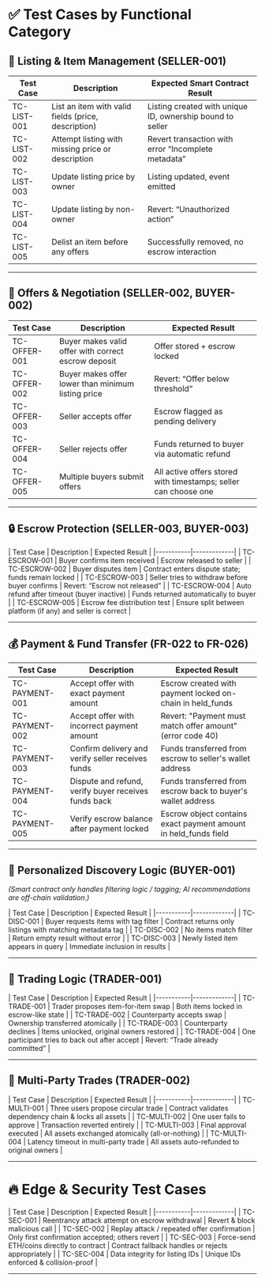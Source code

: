 # ✅ **Test Cases by Functional Category**

## 📌 **Listing & Item Management (SELLER-001)**

| Test Case   | Description                                         | Expected Smart Contract Result                            |
| ----------- | --------------------------------------------------- | --------------------------------------------------------- |
| TC-LIST-001 | List an item with valid fields (price, description) | Listing created with unique ID, ownership bound to seller |
| TC-LIST-002 | Attempt listing with missing price or description   | Revert transaction with error “Incomplete metadata”       |
| TC-LIST-003 | Update listing price by owner                       | Listing updated, event emitted                            |
| TC-LIST-004 | Update listing by non-owner                         | Revert: “Unauthorized action”                             |
| TC-LIST-005 | Delist an item before any offers                    | Successfully removed, no escrow interaction               |

---

## 🤝 **Offers & Negotiation (SELLER-002, BUYER-002)**

| Test Case    | Description                                         | Expected Result                                                 |
| ------------ | --------------------------------------------------- | --------------------------------------------------------------- |
| TC-OFFER-001 | Buyer makes valid offer with correct escrow deposit | Offer stored + escrow locked                                    |
| TC-OFFER-002 | Buyer makes offer lower than minimum listing price  | Revert: “Offer below threshold”                                 |
| TC-OFFER-003 | Seller accepts offer                                | Escrow flagged as pending delivery                              |
| TC-OFFER-004 | Seller rejects offer                                | Funds returned to buyer via automatic refund                    |
| TC-OFFER-005 | Multiple buyers submit offers                       | All active offers stored with timestamps; seller can choose one |

---

## 🔒 **Escrow Protection (SELLER-003, BUYER-003)**

| Test Case | Description | Expected Result |
|-----------|-------------|
| TC-ESCROW-001 | Buyer confirms item received | Escrow released to seller |
| TC-ESCROW-002 | Buyer disputes item | Contract enters dispute state; funds remain locked |
| TC-ESCROW-003 | Seller tries to withdraw before buyer confirms | Revert: “Escrow not released” |
| TC-ESCROW-004 | Auto refund after timeout (buyer inactive) | Funds returned automatically to buyer |
| TC-ESCROW-005 | Escrow fee distribution test | Ensure split between platform (if any) and seller is correct |

---

## 💰 **Payment & Fund Transfer (FR-022 to FR-026)**

| Test Case | Description | Expected Result |
|-----------|-------------|-----------------|
| TC-PAYMENT-001 | Accept offer with exact payment amount | Escrow created with payment locked on-chain in held_funds |
| TC-PAYMENT-002 | Accept offer with incorrect payment amount | Revert: "Payment must match offer amount" (error code 40) |
| TC-PAYMENT-003 | Confirm delivery and verify seller receives funds | Funds transferred from escrow to seller's wallet address |
| TC-PAYMENT-004 | Dispute and refund, verify buyer receives funds back | Funds transferred from escrow back to buyer's wallet address |
| TC-PAYMENT-005 | Verify escrow balance after payment locked | Escrow object contains exact payment amount in held_funds field |

---

## 🎯 **Personalized Discovery Logic (BUYER-001)**

*(Smart contract only handles filtering logic / tagging; AI recommendations are off-chain validation.)*

| Test Case | Description | Expected Result |
|-----------|-------------|
| TC-DISC-001 | Buyer requests items with tag filter | Contract returns only listings with matching metadata tag |
| TC-DISC-002 | No items match filter | Return empty result without error |
| TC-DISC-003 | Newly listed item appears in query | Immediate inclusion in results |

---

## 🔄 **Trading Logic (TRADER-001)**

| Test Case | Description | Expected Result |
|-----------|-------------|
| TC-TRADE-001 | Trader proposes item-for-item swap | Both items locked in escrow-like state |
| TC-TRADE-002 | Counterparty accepts swap | Ownership transferred atomically |
| TC-TRADE-003 | Counterparty declines | Items unlocked, original owners restored |
| TC-TRADE-004 | One participant tries to back out after accept | Revert: “Trade already committed” |

---

## 🔗 **Multi-Party Trades (TRADER-002)**

| Test Case | Description | Expected Result |
|-----------|-------------|
| TC-MULTI-001 | Three users propose circular trade | Contract validates dependency chain & locks all assets |
| TC-MULTI-002 | One user fails to approve | Transaction reverted entirely |
| TC-MULTI-003 | Final approval executed | All assets exchanged atomically (all-or-nothing) |
| TC-MULTI-004 | Latency timeout in multi-party trade | All assets auto-refunded to original owners |

---

# 🔥 **Edge & Security Test Cases**

| Test Case | Description | Expected Result |
|-----------|-------------|
| TC-SEC-001 | Reentrancy attack attempt on escrow withdrawal | Revert & block malicious call |
| TC-SEC-002 | Replay attack / repeated offer confirmation | Only first confirmation accepted; others revert |
| TC-SEC-003 | Force-send ETH/coins directly to contract | Contract fallback handles or rejects appropriately |
| TC-SEC-004 | Data integrity for listing IDs | Unique IDs enforced & collision-proof |

---
